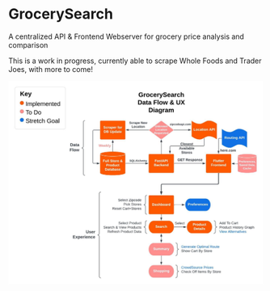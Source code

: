 # GrocerySearch
A centralized API &amp; Frontend Webserver for grocery price analysis and comparison

This is a work in progress, currently able to scrape Whole Foods and Trader Joes, with more to come!

![Data Flow and UX Diagram](Data_Flow_UX_Diagram.jpeg?raw=true "Data Flow and UX Diagram")
